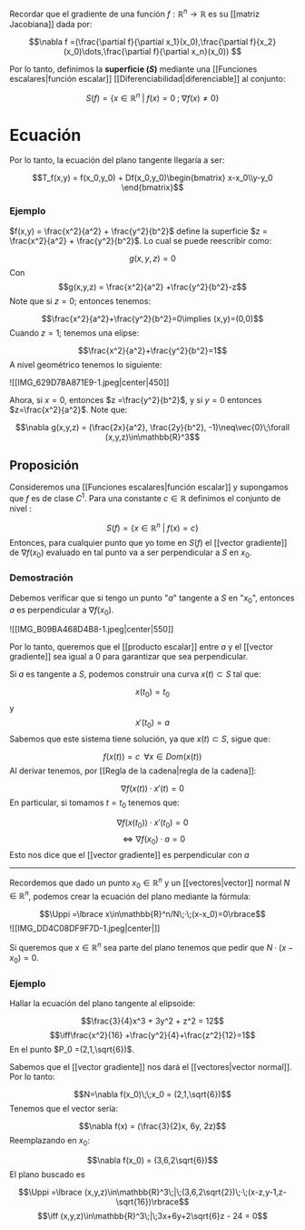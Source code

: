 
Recordar que el gradiente de una función $f:\mathbb{R}^n\rightarrow\mathbb{R}$ es su [[matriz Jacobiana]] dada por: 

$$\nabla f =(\frac{\partial f}{\partial x_1}(x_0),\frac{\partial f}{x_2}(x_0)\dots,\frac{\partial f}{\partial x_n}(x_0)) $$

Por lo tanto, definimos la **superficie $(S)$** mediante una [[Funciones escalares|función escalar]] [[Diferenciabilidad|diferenciable]] al conjunto: 

$$S(f) =\lbrace x\in\mathbb{R}^n\;|\;f(x)=0\;;\;\nabla f(x)\neq 0\rbrace$$ 
# Ecuación 

Por lo tanto, la ecuación del plano tangente llegaría a ser: 

$$T_f(x,y) = f(x_0,y_0) + Df(x_0,y_0)\begin{bmatrix}
x-x_0\\y-y_0
\end{bmatrix}$$ 
### Ejemplo 

$f(x,y) = \frac{x^2}{a^2} + \frac{y^2}{b^2}$ define la superficie $z = \frac{x^2}{a^2} + \frac{y^2}{b^2}$. Lo cual se puede reescribir como: 

$$ g(x,y,z) = 0$$ 
Con $$g(x,y,z) = \frac{x^2}{a^2} +\frac{y^2}{b^2}-z$$ 
Note que si $z=0$; entonces tenemos: 

$$\frac{x^2}{a^2}+\frac{y^2}{b^2}=0\implies (x,y)=(0,0)$$ 
Cuando $z=1$; tenemos una elipse: 

$$\frac{x^2}{a^2}+\frac{y^2}{b^2}=1$$ A nivel geométrico tenemos lo siguiente: 

![[IMG_629D78A871E9-1.jpeg|center|450]]

Ahora, si $x = 0$, entonces $z =\frac{y^2}{b^2}$, y si $y=0$ entonces $z=\frac{x^2}{a^2}$. Note que: 

$$\nabla g(x,y,z) = (\frac{2x}{a^2}, \frac{2y}{b^2}, -1)\neq\vec{0}\;\forall (x,y,z)\in\mathbb{R}^3$$ 
## Proposición 

Consideremos una [[Funciones escalares|función escalar]] y supongamos que $f$ es de clase $C^1$. Para una constante $c\in\mathbb{R}$ definimos el conjunto de nivel : 

$$S(f)=\lbrace x\in\mathbb{R}^n\;|\;f(x)=c\rbrace$$ 
Entonces, para cualquier punto que yo tome en $S(f)$ el [[vector gradiente]] de $\nabla f(x_0)$ evaluado en tal punto va a ser perpendicular a $S$ en $x_0$. 

### Demostración 

Debemos verificar que si tengo un punto "$a$" tangente a $S$ en "$x_0$", entonces $a$ es perpendicular a $\nabla f(x_0)$.

![[IMG_B09BA468D4B8-1.jpeg|center|550]]

Por lo tanto, queremos que el [[producto escalar]] entre $a$ y el [[vector gradiente]] sea igual a 0 para garantizar que sea perpendicular. 

Si $a$ es tangente a $S$, podemos construir una curva $x(t)\subset S$ tal que: 

$$x(t_0) = t_0$$ y $$x'(t_0) = a$$ 
Sabemos que este sistema tiene solución, ya que $x(t)\subset S$, sigue que: 

$$f(x(t)) = c\;\;\forall x\in Dom(x(t))$$ 
Al derivar tenemos, por [[Regla de la cadena|regla de la cadena]]: 

$$\nabla f(x(t))\;·\;x'(t) = 0$$ 
En particular, si tomamos $t=t_0$ tenemos que: 

$$\nabla f(x(t_0))\;·\;x'(t_0)=0$$ $$\iff\nabla f(x_0)\;·\;a = 0$$ 
Esto nos dice que el [[vector gradiente]] es perpendicular con $a$ 

--- 

Recordemos que dado un punto $x_0\in\mathbb{R}^n$ y un [[vectores|vector]] normal $N\in\mathbb{R}^n$, podemos crear la ecuación del plano mediante la fórmula: 

$$\Uppi =\lbrace x\in\mathbb{R}^n/N\;·\;(x-x_0)=0\rbrace$$ 
![[IMG_DD4C08DF9F7D-1.jpeg|center|]]

Si queremos que $x\in\mathbb{R}^n$ sea parte del plano tenemos que pedir que $N\;·\;(x-x_0)=0$. 

### Ejemplo 

Hallar la ecuación del plano tangente al elipsoide: 

$$\frac{3}{4}x^3 + 3y^2 + z^2 = 12$$ 
$$\iff\frac{x^2}{16} +\frac{y^2}{4}+\frac{z^2}{12}=1$$ 
En el punto $P_0 =(2,1,\sqrt{6})$. 

Sabemos que el [[vector gradiente]] nos dará el [[vectores|vector normal]]. Por lo tanto: 

$$N=\nabla f(x_0)\;\;x_0 = (2,1,\sqrt{6})$$ 
Tenemos que el vector sería: 

$$\nabla f(x) = (\frac{3}{2}x, 6y, 2z)$$ 
Reemplazando en $x_0$: 

$$\nabla f(x_0) = (3,6,2\sqrt{6})$$ 
El plano buscado es 

$$\Uppi =\lbrace (x,y,z)\in\mathbb{R}^3\;|\;(3,6,2\sqrt{2})\;·\;(x-z,y-1,z-\sqrt{16})\rbrace$$$$\iff (x,y,z)\in\mathbb{R}^3\;|\;3x+6y+2\sqrt{6}z - 24 = 0$$ 